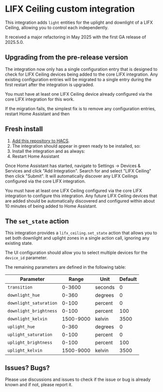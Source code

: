 # LIFX Ceiling custom integration

This integration adds `light` entities for the uplight and downlight of a LIFX Ceiling, allowing you to control each independently.

It received a major refactoring in May 2025 with the first GA release of 2025.5.0.

## Upgrading from the pre-release version

The integration now only has a single configuration entry that is designed to check for LIFX Ceiling devices being added to the core LIFX integration. Any existing configuration entries will be migrated to a single entry during the first restart after the integration is upgraded.

You must have at least one LIFX Ceiling device already configured via the core LIFX integration for this work.

If the migration fails, the simplest fix is to remove any configuration entries, restart Home Assistant and then

## Fresh install

1. [Add this repository to HACS](https://hacs.xyz/docs/faq/custom_repositories).
2. The integration should appear in green ready to be installed, so:
3. Install the integration and as always:
4. Restart Home Assistant

Once Home Assistant has started, navigate to Settings -> Devices & Services and click "Add Integration". Search for and select "LIFX Ceiling" then click "Submit". It will automatically discover any LIFX Ceilings configured via the core LIFX integration.

You must have at least one LIFX Ceiling configured via the core LIFX integration to configure this integration. Any future LIFX Ceiling devices that are added should be automatically discovered and configured within about 10 minutes of being added to Home Assistant.

## The `set_state` action

This integration provides a `lifx_ceiling.set_state` action that allows you to set both downlight and uplight zones in a single action call, ignoring any existing state.

The UI configuration should allow you to select multiple devices for the `device_id` parameter.

The remaining parameters are defined in the following table:

| Parameter | Range | Unit | Default |
| --------- | ----- | ---- | ------- |
| `transition` | 0-3600 | seconds | 0 |
| `downlight_hue` | 0-360 | degrees | 0 |
| `downlight_saturation` | 0-100 | percent | 0 |
| `downlight_brightness`| 0-100 | percent | 100 |
| `downlight_kelvin` | 1500-9000 | kelvin | 3500 |
| `uplight_hue` | 0-360 | degrees | 0 |
| `uplight_saturation` | 0-100 | percent | 0 |
| `uplight_brightness`| 0-100 | percent | 100 |
| `uplight_kelvin` | 1500-9000 | kelvin | 3500 |


## Issues? Bugs?

Please use discussions and issues to check if the issue or bug is already known and if not, please report it.
